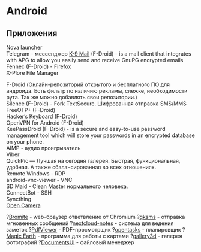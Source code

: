 ﻿# Android

## Приложения
Nova launcher  
Telegram - мессенджер
[K-9 Mail](https://github.com/k9mail/k-9) (F-Droid) - is a mail client that integrates with APG to allow you easily send and receive GnuPG encrypted emails  
Fennec (F-Droid) - Firefox  
X-Plore File Manager  

F-Droid (Онлайн-репозиторий открытого и бесплатного ПО для андроида. Есть фильтр по наличию рекламы, слежке, необходимости рута. Так же можно добавлять свои репозитории.)  
Silence (F-Droid) - Fork TextSecure. Шифрованная отправка SMS/MMS  
FreeOTP+ (F-Droid)  
Hacker’s Keyboard (F-Droid)  
OpenVPN for Android (F-Droid)  
KeePassDroid (F-Droid) - is a secure and easy-to-use password management tool which will store your passwords in an encrypted database on your phone.  
AIMP - аудио проигрыватель  
Viber  
QuickPic — Лучшая на сегодня галерея. Быстрая, функциональная, удобная. А также сбалансированная во всех отношениях.  
Remote Windows - RDP  
android-vnc-viewer - VNC  
SD Maid - Clean Master нормального человека.  
ConnectBot - SSH  
Syncthing  
[Open Camera](https://sourceforge.net/p/opencamera/code/ci/master/tree/)  

?[Bromite](https://www.bromite.org/) - web-браузер ответвление от Chromium
?[qksms](https://github.com/moezbhatti/qksms) - отправка мгновенных сообщений
?[nextcloud-notes](https://github.com/stefan-niedermann/nextcloud-notes) - система для ведения заметок
?[PdfViewer](https://github.com/JavaCafe01/PdfViewer) - PDF-просмотрщик
?[opentasks](https://github.com/dmfs/opentasks) - планировщик
?[Magic Earth](https://www.magicearth.com/) - программа для работы с картами
?[gallery3d](https://gitlab.e.foundation/e/os/android_packages_apps_Gallery2) - галерея фотографий
?[DocumentsUI](https://gitlab.e.foundation/e/os/android_packages_apps_DocumentsUI) - файловый менеджер